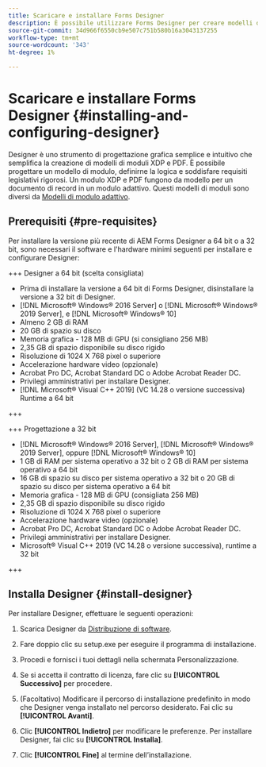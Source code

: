 ```yaml
---
title: Scaricare e installare Forms Designer
description: È possibile utilizzare Forms Designer per creare modelli di moduli XDP e PDF che fungono da modello per un documento di record. Designer è disponibile con [!DNL AEM Forms] licenza.
source-git-commit: 34d966f6550cb9e507c751b580b16a3043137255
workflow-type: tm+mt
source-wordcount: '343'
ht-degree: 1%

---
```



# Scaricare e installare Forms Designer {#installing-and-configuring-designer}

Designer è uno strumento di progettazione grafica semplice e intuitivo che semplifica la creazione di modelli di moduli XDP e PDF. È possibile progettare un modello di modulo, definirne la logica e soddisfare requisiti legislativi rigorosi. Un modulo XDP e PDF fungono da modello per un documento di record in un modulo adattivo. Questi modelli di moduli sono diversi da [Modelli di modulo adattivo](template-editor.md).

## Prerequisiti {#pre-requisites}

Per installare la versione più recente di AEM Forms Designer a 64 bit o a 32 bit, sono necessari il software e l&#39;hardware minimi seguenti per installare e configurare Designer:

+++ Designer a 64 bit (scelta consigliata)

* Prima di installare la versione a 64 bit di Forms Designer, disinstallare la versione a 32 bit di Designer.
* [!DNL Microsoft® Windows® 2016 Server] o [!DNL Microsoft® Windows® 2019 Server], e [!DNL Microsoft® Windows® 10]
* Almeno 2 GB di RAM
* 20 GB di spazio su disco
* Memoria grafica - 128 MB di GPU (si consigliano 256 MB)
* 2,35 GB di spazio disponibile su disco rigido
* Risoluzione di 1024 X 768 pixel o superiore
* Accelerazione hardware video (opzionale)
* Acrobat Pro DC, Acrobat Standard DC o Adobe Acrobat Reader DC.
* Privilegi amministrativi per installare Designer.
* [!DNL Microsoft® Visual C++ 2019] (VC 14.28 o versione successiva) Runtime a 64 bit

+++

+++ Progettazione a 32 bit

* [!DNL Microsoft® Windows® 2016 Server], [!DNL Microsoft® Windows® 2019 Server], oppure [!DNL Microsoft® Windows® 10]
* 1 GB di RAM per sistema operativo a 32 bit o 2 GB di RAM per sistema operativo a 64 bit
* 16 GB di spazio su disco per sistema operativo a 32 bit o 20 GB di spazio su disco per sistema operativo a 64 bit
* Memoria grafica - 128 MB di GPU (consigliata 256 MB)
* 2,35 GB di spazio disponibile su disco rigido
* Risoluzione di 1024 X 768 pixel o superiore
* Accelerazione hardware video (opzionale)
* Acrobat Pro DC, Acrobat Standard DC o Adobe Acrobat Reader DC.
* Privilegi amministrativi per installare Designer.
* Microsoft® Visual C++ 2019 (VC 14.28 o versione successiva), runtime a 32 bit

+++

## Installa Designer {#install-designer}

Per installare Designer, effettuare le seguenti operazioni:

1. Scarica Designer da [Distribuzione di software](https://experience.adobe.com/downloads).

1. Fare doppio clic su setup.exe per eseguire il programma di installazione.
1. Procedi e fornisci i tuoi dettagli nella schermata Personalizzazione.
1. Se si accetta il contratto di licenza, fare clic su **[!UICONTROL Successivo]** per procedere.
1. (Facoltativo) Modificare il percorso di installazione predefinito in modo che Designer venga installato nel percorso desiderato. Fai clic su **[!UICONTROL Avanti]**.
1. Clic **[!UICONTROL Indietro]** per modificare le preferenze. Per installare Designer, fai clic su **[!UICONTROL Installa]**.
1. Clic **[!UICONTROL Fine]** al termine dell’installazione.
